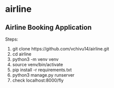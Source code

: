# airline

<h2>Airline Booking Application</h2>
<p>Steps:</p>
<ol>
  <li>git clone https://github.com/vchivu14/airline.git</li>
  <li>cd airline</li>
  <li>python3 -m venv venv</li>
  <li>source venv/bin/activate</li>
  <li>pip install -r requirements.txt</li>
  <li>python3 manage.py runserver</li>
  <li>check localhost:8000/fly</li>
</ol>
